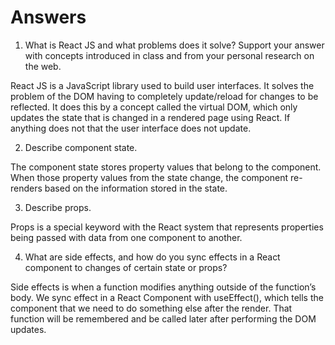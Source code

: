 # Answers

1. What is React JS and what problems does it solve? Support your answer with concepts introduced in class and from your personal research on the web.

React JS is a JavaScript library used to build user interfaces. It solves the problem of the DOM having to completely update/reload for changes to be reflected. It does this by a concept called the virtual DOM, which only updates the state that is changed in a rendered page using React. If anything does not that the user interface does not update.

2. Describe component state.

The component state stores property values that belong to the component. When those property values from the state change, the component re-renders based on the information stored in the state.

3. Describe props.

Props is a special keyword with the React system that represents properties being passed with data from one component to another.

4. What are side effects, and how do you sync effects in a React component to changes of certain state or props?

Side effects is when a function modifies anything outside of the function’s body. We sync effect in a React Component with useEffect(), which tells the component that we need to do something else after the render. That function will be remembered and be called later after performing the DOM updates.
